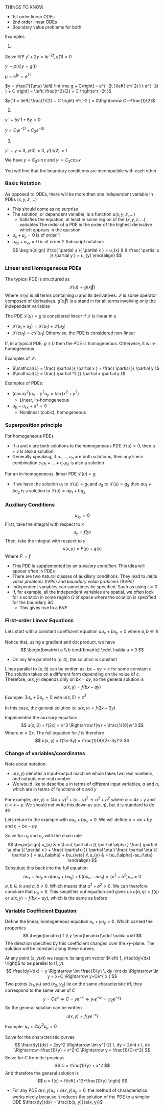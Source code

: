 THINGS TO KNOW
- 1st order linear ODEs
- 2nd order linear ODEs
- Boundary value problems for both

Examples

1.

Solve IVP $y'+2y=te^{ -2t }, y(1)=0$

$y'+p(x)y=g(t)$

$\mu = e^{ \int p } = e^{ 2t }$

$y = \frac{1}{\mu} \left[ \int \mu g + C\right] = e^{ -2t }\left[ e^{ 2t } t e^{ -2t } + C \right] = \left( \frac{t^2}{2} + C \right)e^{ -2t }$

$y(1) = \left( \frac{1}{2} + C \right) e^{ -2 } = 0\Rightarrow C=-\frac{1}{2}$

2.

$y'' + 5y'1 + 6y=0$

$y = C_{1} e^{ -2t } + C_{2}e^{ -3t }$

3.

$y'' + y=0$, $y(0)=0$, $y'(\pi/2)=1$

We have $y = C_{2} \sin x$ and $y' = C_{2} \cos x$

You will find that the boundary conditions are incompatible with each other

### Basic Notation
As opposed to ODEs, there will be more than one independent variable in PDEs $(x,y,z, \dots)$
- This should come as no surprise
- The solution, or dependent variable, is a function $u(x, y, z, \dots)$
	- Satisfies the equation, at least in some region of the $(x, y, z, \dots)$ variables
The *order* of a PDE is the order of the highest derivative which appears in the question
- $u_{x} + u_{y} = 0$ is of order 1
- $u_{x x} + u_{yy} = 0$ is of order 2
Subscript notation:
$$
\begin{align}
\frac{ \partial u }{ \partial x } = u_{x} &  & \frac{ \partial u }{ \partial y } = u_{y}
\end{align}
$$
### Linear and Homogeneous PDEs
The typical PDE is structured as
$$
\mathcal{L}(u) = g(\vec{x})
$$
Where $\mathcal{L(u)}$ is all terms containing $u$ and its derivatives. $\mathcal{L}$ is some operator composed of derivatives. $g(\vec{x})$ is a stand in for all terms involving only the independent variables

The PDE $\mathcal{L}(u) = g$ is considered *linear* if $\mathcal{L}$ is linear in $u$
- $\mathcal{L}(u_{1}+u_{2}) = \mathcal{L}(u_{1}) + \mathcal{L}(u_{2})$
- $\mathcal{L}(cu_{1}) = c\mathcal{L}(u_{1})$
Otherwise, the PDE is considered non-linear

If, in a typical PDE, $g \equiv 0$ then the PDE is homogeneous. Otherwise, it is in-homogeneous

Examples of $\mathcal{L}$:
- $\mathcal{L} = \frac{ \partial  }{ \partial x } + \frac{ \partial  }{ \partial y }$
- $\mathcal{L} = \frac{ \partial ^2 }{ \partial x \partial y }$

Examples of PDEs:
- $(\cos x y^2)u_{x} - y^2 u_{y} = \tan(x^2+y^2)$
	- Linear, in-homogeneous
- $u_{tt} - u_{x x} + u^3 = 0$
	- Nonlinear (cubic), homogeneous
### Superposition principle
For homogeneous PDEs
- If $u$ and $v$ are both solutions to the homogeneous PDE $\mathcal{L}(u)=0$, then $u+v$ is also a solution
- Generally speaking, if $u_{1}, \dots, u_{n}$ are both solutions, then any linear combination $c_{1}u_{1}+\dots+c_{n}u_{n}$ is also a solution

For an in-homogeneous, linear PDE $\mathcal{L}(u) = g$
- If we have the solution $u_{1}$ to $\mathcal{L}(u) = g_{1}$ and $u_{2}$ to $\mathcal{L}(u)=g_{2}$ then $au_{1}+bu_{2}$ is a solution to $\mathcal{L}(u) = ag_{1}+bg_{2}$
### Auxiliary Conditions
$$
u_{xy} = 0
$$
First, take the integral with respect to $x$
$$
u_{y} = f(y)
$$
Then, take the integral with respect to $y$
$$
u(x, y) = F(y) + g(x)
$$
Where $F'=f$
- This PDE is supplemented by an *auxiliary condition*. This idea will appear often in PDEs
- There are two natural classes of auxiliary conditions. They lead to *initial value problems* (IVPs) and *boundary value problems* (BVPs)
- Independent variables can sometimes be specified. Such as using $t=0$
- If, for example, all the independent variables are spatial, we often look for a solution in some region $\Omega$ of space where the solution is specified for the boundary $\partial \Omega$
	- This gives rise to a BVP
### First-order Linear Equations
Lets start with a constant coefficient equation $au_{x}+bu_{y}=0$ where $a,b\in \mathbb{R}$

Notice that, using a gradient and dot product, we have
$$
\begin{bmatrix}
a \\
b
\end{bmatrix} \cdot \nabla u = 0
$$
- On any line parallel to $(a, b)$, the solution is constant

Lines parallel to $(a,b)$ can be written as: $bx-ay =c$ for some constant $c$. The solution takes on a different form depending on the value of $c$. Therefore, $u(x, y)$ depends only on $bx-ay$, so the general solution is
$$
u(x, y) = f(bx-ay)
$$

Example: $3u_{x}+2u_{y} = 0$ with $u(x, 0) = x^3$

In this case, the general solution is: $u(x, y) = f(2x-3y)$

Implemented the auxiliary equation:
$$
u(x, 0) = f(2x) = x^3 \Rightarrow f(w) = \frac{1}{8}w^3
$$
Where $w=2x$. The full equation for $f$ is therefore
$$
u(x, y) = f(2x-3y) = \frac{1}{8}(2x-3y)^3
$$
### Change of variables/coordinates
Note about notation:
- $u(x, y)$ denotes a input-output machine which takes two real numbers, and outputs one real number
- We would like to describe $u$ in terms of different input variables, $\alpha$ and $\eta$, which are in terms of functions of $x$ and $y$

For example, $u(x, y) = (4x+y)^2 + (x-y)^2 \to \alpha^2 + \eta^2$ where $\alpha=4x+y$ and $\eta=x-y$. We should not write this down as $u(\alpha, \eta)$, but it is standard to do so

Lets return to the example with $au_{x} + bu_{y}=0$. We will define $\alpha=ax+by$ and $\eta=bx-ay$

Solve for $u_{x}$ and $u_{y}$ with the chain rule
$$
\begin{align}
u_{x}  & = \frac{ \partial u }{ \partial \alpha } \frac{ \partial \alpha }{ \partial x } + \frac{ \partial u }{ \partial \eta } \frac{ \partial \eta }{ \partial x } = au_{\alpha} + bu_{\eta} \\
u_{y}  & = bu_{\alpha}-au_{\eta}
\end{align}
$$
Substitute this back into the full equation
$$
au_{x} + bu_{y} = a(au_{\alpha}+bu_{\eta}) + b(bu_{\alpha} - au_{\eta}) = (a^2+b^2)u_{\alpha} = 0
$$
$a,b\in \mathbb{R}$ and $a,b\neq 0$. Which means that $a^2+b^2>0$. We can therefore conclude that $u_{\alpha}=0$. This simplifies out equation and gives us $u(\alpha, \eta) = f(\eta)$ or $u(x, y) = f(bx-ay)$, which is the same as before
### Variable Coefficient Equation
Define the linear, homogeneous equation $u_{x}+yu_{y}=0$. Which carried the properties
$$
\begin{bmatrix}
1 \\
y
\end{bmatrix}\cdot \nabla u=0
$$
The direction specified by this coefficient changes over the $xy$-plane. The solution will be constant along these curves.

At any point $(x, y(x))$ we require its tangent vector $\left( 1, \frac{dy}{dx} \right)$ to be parallel to $(1, y)$.
$$
\frac{dy}{dx} = y \Rightarrow \int \frac{1}{y} \, dy=\int dx \Rightarrow \ln y = x+C \Rightarrow y=Ce^{ x }
$$
Two points $(x_{1},y_{1})$  and $(x_{2},y_{2})$ lie on the same characteristic iff, they correspond to the same value of $C$
$$
y=Ce^{ x } \Rightarrow C = ye^{ -x } \Rightarrow y_{1}e^{ -x_{1} } = y_{2}e^{ -x_{2} }
$$
So the general solution can be written
$$
u(x, y) = f(ye^{ -x })
$$

Example: $u_{x} + 2xy^2u_{y}=0$

Solve for the characteristic curves
$$
\frac{dy}{dx} = 2xy^2 \Rightarrow \int y^{-2} \, dy = 2\int x \, dx \Rightarrow -\frac{1}{y} = x^2-C \Rightarrow y = \frac{1}{C-x^2}
$$
Solve for $C$ from the previous
$$
C = \frac{1}{y} + x^2
$$
And therefore the general solution is
$$
u = f(c) = f\left( x^2+\frac{1}{y} \right)
$$
- For any PDE $a(x, y)u_{x} + b(x, y)u_{y}=0$, the method of characteristics works nicely because it reduces the solution of the PDE to a simpler ODE $\frac{dy}{dx} = \frac{b(x, y)}{a(x, y)}$
